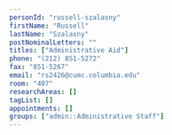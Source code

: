 ```yaml
---
personId: "russell-szalasny"
firstName: "Russell"
lastName: "Szalasny"
postNominalLetters: ""
titles: ["Administrative Aid"]
phone: "(212) 851-5272"
fax: "851-5267"
email: "rs2426@cumc.columbia.edu"
room: "407"
researchAreas: []
tagList: []
appointments: []
groups: ["admin::Administrative Staff"]
---
```

